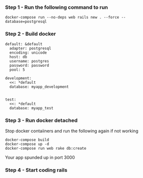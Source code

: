 ### Step 1 - Run the following command to run
`docker-compose run --no-deps web rails new . --force --database=postgresql`

### Step 2 - Build docker
```
default: &default
  adapter: postgresql
  encoding: unicode
  host: db
  username: postgres
  password: password
  pool: 5

development:
  <<: *default
  database: myapp_development


test:
  <<: *default
  database: myapp_test
```

### Step 3 - Run docker detached
Stop docker contaiiners and run the following again if not working
```
docker-compose build
docker-compose up -d
docker-compose run web rake db:create
```
Your app spunded up in port 3000

### Step 4 - Start coding rails
[link text itself]: HOWTO-RAILS.md
